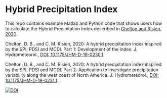 # Hybrid Precipitation Index

This repo contains example Matlab and Python code that shows users how to calculate the Hybrid Precipitation Index described in [Chelton and Risien, 2020](https://journals.ametsoc.org/view/journals/hydr/21/9/jhmD190230.xml).

Chelton, D. B., and C. M. Risien, 2020: A hybrid precipitation index inspired by the
SPI, PDSI and MCDI. Part 1: Development of the index. J. Hydrometeorol., [DOI: 10.1175/JHM-D-19-0230.1](https://journals.ametsoc.org/view/journals/hydr/21/9/jhmD190230.xml).

Chelton, D. B., and C. M. Risien, 2020: A hybrid precipitation index inspired by the SPI,
PDSI and MCDI. Part 2: Application to investigate precipitation variability along the
west coast of North America. J. Hydrometeorol., [DOI: 10.1175/JHM-D-19-0231.1](https://journals.ametsoc.org/view/journals/hydr/21/9/jhmD190231.xml).

[![DOI](https://zenodo.org/badge/DOI/10.5281/zenodo.3818521.svg)](https://doi.org/10.5281/zenodo.3818521)
